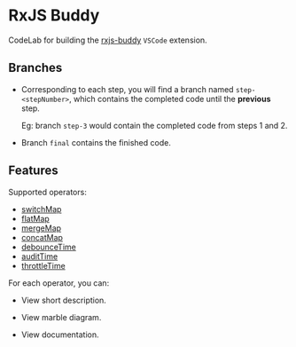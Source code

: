 # RxJS Buddy

CodeLab for building the [rxjs-buddy](https://marketplace.visualstudio.com/items?itemName=NamanSancheti.rxjs-buddy) `VSCode` extension.

## Branches
* Corresponding to each step, you will find a branch named `step-<stepNumber>`, which contains the completed code until the **previous** step. 

    Eg: branch `step-3` would contain the completed code from steps 1 and 2.

* Branch `final` contains the finished code.

## Features

Supported operators:

* [switchMap](https://rxjs-dev.firebaseapp.com/api/operators/switchMap)
* [flatMap](https://rxjs-dev.firebaseapp.com/api/operators/flatMap)
* [mergeMap](https://rxjs-dev.firebaseapp.com/api/operators/mergeMap)
* [concatMap](https://rxjs-dev.firebaseapp.com/api/operators/concatMap)
* [debounceTime](https://rxjs-dev.firebaseapp.com/api/operators/debounceTime)
* [auditTime](https://rxjs.dev/api/operators/auditTime)
* [throttleTime](https://rxjs-dev.firebaseapp.com/api/operators/throttleTime)

For each operator, you can:

* View short description.

* View marble diagram.

* View documentation.
